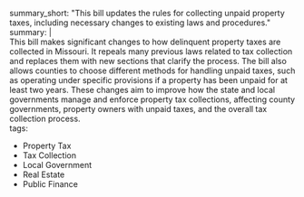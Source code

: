 summary_short: "This bill updates the rules for collecting unpaid property taxes, including necessary changes to existing laws and procedures."  
summary: |  
  This bill makes significant changes to how delinquent property taxes are collected in Missouri. It repeals many previous laws related to tax collection and replaces them with new sections that clarify the process. The bill also allows counties to choose different methods for handling unpaid taxes, such as operating under specific provisions if a property has been unpaid for at least two years. These changes aim to improve how the state and local governments manage and enforce property tax collections, affecting county governments, property owners with unpaid taxes, and the overall tax collection process.  
tags:  
  - Property Tax  
  - Tax Collection  
  - Local Government  
  - Real Estate  
  - Public Finance
